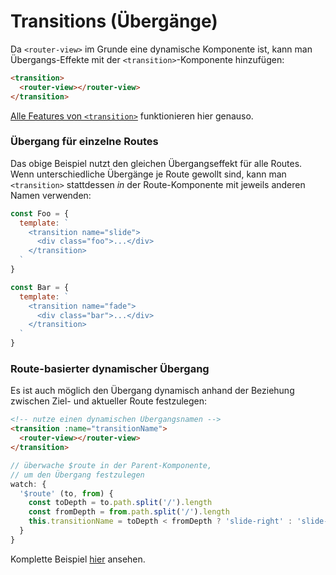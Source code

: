 # Transitions (Übergänge)

Da `<router-view>` im Grunde eine dynamische Komponente ist, kann man Übergangs-Effekte mit der `<transition>`-Komponente hinzufügen:

``` html
<transition>
  <router-view></router-view>
</transition>
```

[Alle Features von `<transition>`](http://vuejs.org/guide/transitions.html) funktionieren hier genauso.

### Übergang für einzelne Routes

Das obige Beispiel nutzt den gleichen Übergangseffekt für alle Routes. Wenn unterschiedliche Übergänge je Route gewollt sind, kann man `<transition>` stattdessen *in* der Route-Komponente mit jeweils anderen Namen verwenden:

``` js
const Foo = {
  template: `
    <transition name="slide">
      <div class="foo">...</div>
    </transition>
  `
}

const Bar = {
  template: `
    <transition name="fade">
      <div class="bar">...</div>
    </transition>
  `
}
```

### Route-basierter dynamischer Übergang

Es ist auch möglich den Übergang dynamisch anhand der Beziehung zwischen Ziel- und aktueller Route festzulegen:

``` html
<!-- nutze einen dynamischen Übergangsnamen -->
<transition :name="transitionName">
  <router-view></router-view>
</transition>
```

``` js
// überwache $route in der Parent-Komponente,
// um den Übergang festzulegen
watch: {
  '$route' (to, from) {
    const toDepth = to.path.split('/').length
    const fromDepth = from.path.split('/').length
    this.transitionName = toDepth < fromDepth ? 'slide-right' : 'slide-left'
  }
}
```

Komplette Beispiel [hier](https://github.com/vuejs/vue-router/blob/dev/examples/transitions/app.js) ansehen.
